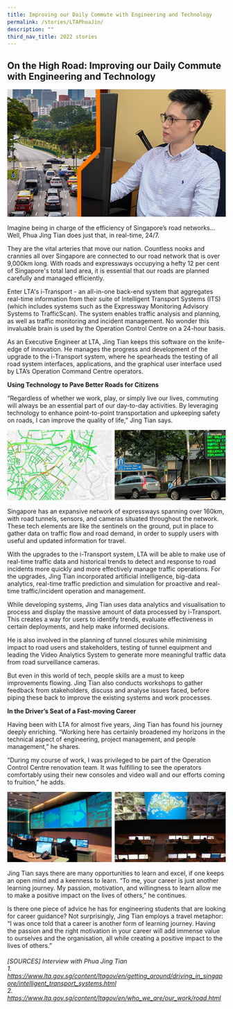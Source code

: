 ```yaml
---
title: Improving our Daily Commute with Engineering and Technology
permalink: /stories/LTAPhuaJin/
description: ""
third_nav_title: 2022 stories
---
```

## On the High Road: Improving our Daily Commute with Engineering and Technology

![](/images/Stories/2022%20stories/Daily%20commute/daily%20commute%201.png)

Imagine being in charge of the efficiency of Singapore’s road networks… Well, Phua Jing Tian does just that, in real-time, 24/7. 

They are the vital arteries that move our nation. Countless nooks and crannies all over Singapore are connected to our road network that is over 9,000km long. With roads and expressways occupying a hefty 12 per cent of Singapore's total land area, it is essential that our roads are      planned carefully and managed efficiently. 

Enter LTA's i-Transport - an all-in-one back-end system that aggregates real-time information from their suite of Intelligent Transport Systems (ITS) (which includes systems such as the Expressway Monitoring Advisory Systems to TrafficScan). The system enables traffic analysis and planning, as well as traffic monitoring and incident management.  No wonder this invaluable brain is used by the Operation Control Centre on a 24-hour basis.

As an Executive Engineer at LTA, Jing Tian keeps this software on the knife-edge of innovation. He manages the progress and development of the upgrade to the i-Transport system, where he spearheads the testing of all road system interfaces, applications, and the graphical user interface used by LTA’s Operation Command Centre operators. 

**Using Technology to Pave Better Roads for Citizens**

“Regardless of whether we work, play, or simply live our lives, commuting will always be an essential part of our day-to-day activities. By leveraging technology to enhance point-to-point transportation and upkeeping safety on roads, I can improve the quality of life,” Jing Tian says. 

![](/images/Stories/2022%20stories/Daily%20commute/daily%20commute%20-2.png)

Singapore has an expansive network of expressways spanning over 160km, with road tunnels, sensors, and cameras situated throughout the network. These tech elements are like the sentinels on the ground, put in place to gather data on traffic flow and road demand, in order to supply users with useful and updated information for travel. 

With the upgrades to the i-Transport system, LTA will be able to make use of real-time traffic data and historical trends to detect and response to road incidents more quickly and more effectively manage traffic operations. For the upgrades, Jing Tian incorporated artificial intelligence, big-data analytics, real-time traffic prediction and simulation for proactive and real-time traffic/incident operation and management. 

While developing systems, Jing Tian uses data analytics and visualisation to process and display the massive amount of data processed by i-Transport. This creates a way for users to identify trends, evaluate effectiveness in certain deployments, and help make informed decisions.

He is also involved in the planning of tunnel closures while minimising impact to road users and stakeholders, testing of tunnel equipment and leading the Video Analytics System to generate more meaningful traffic data from road surveillance cameras.

But even in this world of tech, people skills are a must to keep improvements flowing. Jing Tian also conducts workshops to gather feedback from stakeholders, discuss and analyse issues faced, before piping these back to improve the existing systems and work processes.

**In the Driver’s Seat of a Fast-moving Career**

Having been with LTA for almost five years, Jing Tian has found his journey deeply enriching. “Working here has certainly broadened my horizons in the technical aspect of engineering, project management, and people management,” he shares.

“During my course of work, I was privileged to be part of the Operation Control Centre renovation team. It was fulfilling to see the operators comfortably using their new consoles and video wall and our efforts coming to fruition,” he adds.

![](/images/Stories/2022%20stories/Daily%20commute/daily%20commute%20-3.png)

Jing Tian says there are many opportunities to learn and excel, if one keeps an open mind and a keenness to learn. “To me, your career is just another learning journey. My passion, motivation, and willingness to learn allow me to make a positive impact on the lives of others,” he continues.

Is there one piece of advice he has for engineering students that are looking for career guidance? Not surprisingly, Jing Tian employs a travel metaphor: “I was once told that a career is another form of learning journey. Having the passion and the right motivation in your career will add immense value to ourselves and the organisation, all while creating a positive impact to the lives of others.” 

###### [SOURCES] Interview with Phua Jing Tian <br> 1. https://www.lta.gov.sg/content/ltagov/en/getting_around/driving_in_singapore/intelligent_transport_systems.html <br> 2. https://www.lta.gov.sg/content/ltagov/en/who_we_are/our_work/road.html